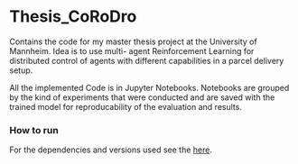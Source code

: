 # Thesis_CoRoDro

Contains the code for my master thesis project at the University of Mannheim.
Idea is to use multi- agent Reinforcement Learning for distributed control of agents with different capabilities in a parcel delivery setup.

All the implemented Code is in Jupyter Notebooks.
Notebooks are grouped by the kind of experiments that were conducted and are saved with the trained model for reproducability of the evaluation and results.


### How to run

For the dependencies and versions used see the [here](./requirements.txt).





